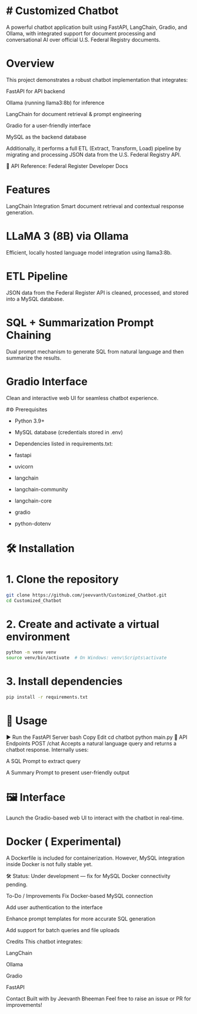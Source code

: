 # # Customized Chatbot
A powerful chatbot application built using FastAPI, LangChain, Gradio, and Ollama, with integrated support for document processing and conversational AI over official U.S. Federal Registry documents.

# Overview
This project demonstrates a robust chatbot implementation that integrates:

FastAPI for API backend

Ollama (running llama3:8b) for inference

LangChain for document retrieval & prompt engineering

Gradio for a user-friendly interface

MySQL as the backend database

Additionally, it performs a full ETL (Extract, Transform, Load) pipeline by migrating and processing JSON data from the U.S. Federal Registry API.

📘 API Reference: Federal Register Developer Docs

# Features
 LangChain Integration
Smart document retrieval and contextual response generation.

# LLaMA 3 (8B) via Ollama
Efficient, locally hosted language model integration using llama3:8b.

# ETL Pipeline
JSON data from the Federal Register API is cleaned, processed, and stored into a MySQL database.

# SQL + Summarization Prompt Chaining
Dual prompt mechanism to generate SQL from natural language and then summarize the results.

# Gradio Interface
Clean and interactive web UI for seamless chatbot experience.

#⚙ Prerequisites
* Python 3.9+

* MySQL database (credentials stored in .env)

* Dependencies listed in requirements.txt:

* fastapi

* uvicorn

* langchain

* langchain-community

* langchain-core

* gradio

* python-dotenv

# 🛠️ Installation
# 1. Clone the repository
```bash
git clone https://github.com/jeevvanth/Customized_Chatbot.git
cd Customized_Chatbot
```

# 2. Create and activate a virtual environment
```bash
python -m venv venv
source venv/bin/activate  # On Windows: venv\Scripts\activate
```

# 3. Install dependencies
```bash
pip install -r requirements.txt
```

# 🚦 Usage
▶️ Run the FastAPI Server
bash
Copy
Edit
cd chatbot
python main.py
📡 API Endpoints
POST /chat
Accepts a natural language query and returns a chatbot response.
Internally uses:

A SQL Prompt to extract query

A Summary Prompt to present user-friendly output

# 🖼️ Interface
Launch the Gradio-based web UI to interact with the chatbot in real-time.

# Docker ( Experimental)
A Dockerfile is included for containerization. However, MySQL integration inside Docker is not fully stable yet.

🛠️ Status: Under development — fix for MySQL Docker connectivity pending.

 To-Do / Improvements
Fix Docker-based MySQL connection

Add user authentication to the interface

Enhance prompt templates for more accurate SQL generation

Add support for batch queries and file uploads

Credits
This chatbot integrates:

LangChain

Ollama

Gradio

FastAPI

Contact
Built with  by Jeevanth Bheeman
Feel free to raise an issue or PR for improvements!

